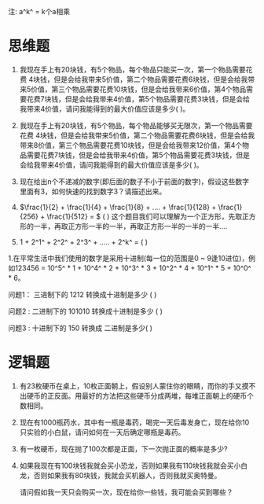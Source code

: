 注: a^k^ = k个a相乘

# 思维题

1. 我现在手上有20块钱，有5个物品，每个物品只能买一次，第一个物品需要花费 4块钱，但是会给我带来5价值，第二个物品需要花费6块钱，但是会给我带来5价值，第三个物品需要花费10块钱，但是会给我带来6价值，第4个物品需要花费7块钱，但是会给我带来4价值，第5个物品需要花费3块钱，但是会给我带来4价值，请问我能得到的最大价值应该是多少(    )。

2. 我现在手上有20块钱，有5个物品，每个物品能够买无限次，第一个物品需要花费 4块钱，但是会给我带来5价值，第二个物品需要花费6块钱，但是会给我带来8价值，第三个物品需要花费10块钱，但是会给我带来12价值，第4个物品需要花费7块钱，但是会给我带来4价值，第5个物品需要花费3块钱，但是会给我带来4价值，请问我能得到的最大价值应该是多少(    )。

3. 现在给出n个不递减的数字(即后面的数子不小于前面的数字)，假设这些数字里面有3，如何快速的找到数字3？请描述出来。

   

4. $\frac{1}{2} + \frac{1}{4} + \frac{1}{8} + .... + \frac{1}{128} + \frac{1}{256} + \frac{1}{512} = $ (     )
   这个题目我们可以理解为一个正方形，先取正方形的一半，再取正方形一半的一半，再取正方形一半的一半的一半....

5. 1 + 2^1^ + 2^2^ + 2^3^ + ..... + 2^k^ = (     )

1.在平常生活中我们使用的数字是采用十进制(每一位的范围是0 ~ 9逢10进位)，例如123456 = 10^5^ * 1 + 10^4^ * 2 + 10^3^ * 3 + 10^2^ * 4 + 10^1^ * 5 + 10^0^ * 6。

问题1： 三进制下的 1212 转换成十进制是多少 (     )

问题2 :   二进制下的 101010 转换成十进制是多少 (     )

问题3 :  十进制下的  150 转换成 二进制是多少(      )

# 逻辑题

1. 有23枚硬币在桌上，10枚正面朝上，假设别人蒙住你的眼睛，而你的手又摸不出硬币的正反面。用最好的方法把这些硬币分成两堆，每堆正面朝上的硬币个数相同。 

   

   

   

2. 现在有1000瓶药水，其中有一瓶是毒药，喝完一天后毒发身亡，现在给你10只实验的小白鼠，请问如何在一天后确定哪瓶是毒药。

   

   

   

3. 有一枚硬币，现在抛了100次都是正面，下一次抛正面的概率是多少?

   

4. 如果我现在有100块钱我就会买小恐龙，否则如果我有110块钱我就会买小白龙，否则如果我有80块钱，我就会买机器人，否则我就买奥特曼。

   请问假如我一天只会购买一次，现在给你一些钱，我可能会买到哪些？

   

   